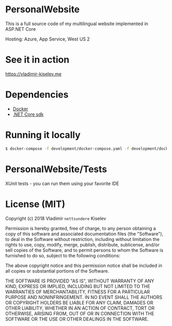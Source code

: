# PersonalWebsite
This is a full source code of my multilingual website implemented in ASP.NET Core

Hosting: Azure, App Service, West US 2

# See it in action
https://vladimir-kiselev.me

# Dependencies
- [Docker](https://www.docker.com)
- [.NET Core sdk](https://www.microsoft.com/net/download)

# Running it locally
```sh
$ docker-compose -f development/docker-compose.yaml -f development/docker-compose-development.yaml up --build
```

# PersonalWebsite/Tests
XUnit tests - you can run them using your favorite IDE

# License (MIT)
Copyright (c) 2018 Vladimir `nettsundere` Kiselev

Permission is hereby granted, free of charge, to any person obtaining a copy of this software and associated documentation files (the "Software"), to deal in the Software without restriction, including without limitation the rights to use, copy, modify, merge, publish, distribute, sublicense, and/or sell copies of the Software, and to permit persons to whom the Software is furnished to do so, subject to the following conditions:

 The above copyright notice and this permission notice shall be included in all copies or substantial portions of the Software.

 THE SOFTWARE IS PROVIDED "AS IS", WITHOUT WARRANTY OF ANY KIND, EXPRESS OR IMPLIED, INCLUDING BUT NOT LIMITED TO THE WARRANTIES OF MERCHANTABILITY, FITNESS FOR A PARTICULAR PURPOSE AND NONINFRINGEMENT. IN NO EVENT SHALL THE AUTHORS OR COPYRIGHT HOLDERS BE LIABLE FOR ANY CLAIM, DAMAGES OR OTHER LIABILITY, WHETHER IN AN ACTION OF CONTRACT, TORT OR OTHERWISE, ARISING FROM, OUT OF OR IN CONNECTION WITH THE SOFTWARE OR THE USE OR OTHER DEALINGS IN THE SOFTWARE.
